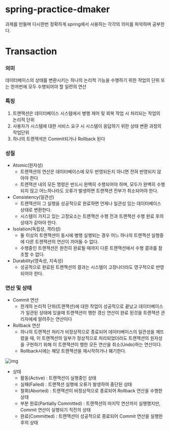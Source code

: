 # spring-practice-dmaker
과제를 만들며 다시한번 정확하게 spring에서 사용하는 각각의 의미를 파악하며 공부한다. 


# Transaction

### 의미

데이터베이스의 상태를 변환시키는 하나의 논리적 기능을 수행하기 위한 작업의 단위 또는 한꺼번에 모두 수행되어야 할 일련의 연산

### 특징

1. 트랜잭션은 데이터베이스 시스템에서 병행 제어 및 회복 작업 시 처리되는 작업의 논리적 단위
2. 사용자가 시스템에 대한 서비스 요구 시 시스템이 응답하기 위한 상태 변환 과정의 작업단위
3. 하나의 트랜잭셕은 Commit되거나 Rollback 된다

### 성질

 - Atomic(원자성)
    - 트랜잭션의 연산은 데이터베이스에 모두 반영되든지 아니면 전혀 반영되지 않아야 한다
    - 트랜잭션 내의 모든 명령은 반드시 완벽히 수행되어야 하며, 모두가 완벽히 수행되지 않고 어느하나라도 오류가 발생하면 트랜잭션 전부가 취소되어야 한다.
 - Consistency(일관선)
    -  트랜잭션이 그 실행을 성공적으로 완료하면 언제나 일관성 있는 데이터베이스 상태로 변환한다.
    - 시스템이 가지고 있는 고정요소는 트랜잭션 수행 전과 트랜잭션 수행 완료 후의 상태가 같아야 한다.
 - Isolation(독립성, 격리성)
    - 둘 이상의 트랜잭션이 동시에 병행 실행되는 경우 어느 하나의 트랜잭션 실행중에 다른 트랜잭션의 연산이 끼어들 수 없다.
    - 수행중인 트랜잭션은 완전히 완료될 때까지 다른 트랜잭션에서 수행 결과를 참조할 수 없다.
 - Durability(영속성, 지속성)
    - 성공적으로 완료된 트랜잭션의 결과는 시스템이 고장나더라도 영구적으로 반영되어야 한다.

### 연산 및 상태



- Commit 연산
  - 한개의 논리적 단위(트랜잭션)에 대한 작업이 성공적으로 끝났고 데이터베이스가 일관된 상태에 있을때 트랜잭션이 행한 갱신 연산이 완료 된것을  트랜잭션 관리자에세 알려주는 연산이다
- Rollback 연산
  - 하나의 트랜잭션 처리가 비정상적으로 종료되어 데이터베이스의 일관성을 깨뜨렸을 때, 이 트랜잭션의 일부가 정상적으로 처리되었더라도 트랜잭션의 원자성을 구현하기 위해 이 트랜잭션이 행한 모든 연산을 취소(Undo)하는 연산이다.
  - Rollback시에는 해당 트랜잭션을 재시작하거나 폐기한다.



![img](https://t1.daumcdn.net/cfile/tistory/999C55345B6D2ED308)

- 상태 
  - 활동(Active) : 트랜잭션이 실행중인 상태
  - 실패(Failed) : 트랜잭션 실행에 오류가 발생하여 중단된 상태
  - 철회(Aborted) : 트랜잭션이 비정상적으로 종료되어 Rollback 연산을 수행한 상태
  - 부분 완료(Partially Committed) : 트랜잭션의 마지막 연산까지 실행했지만, Commit 연산이 실행되기 직전의 상태
  - 완료(Committed) : 트랜잭션이 성공적으로 종료되어 Commit 연산을 실행한 후의 상태
